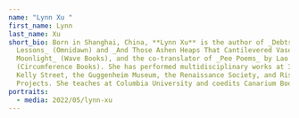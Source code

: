 ```yaml
---
name: "Lynn Xu "
first_name: Lynn
last_name: Xu
short_bio: Born in Shanghai, China, **Lynn Xu** is the author of _Debts &
  Lessons_ (Omnidawn) and _And Those Ashen Heaps That Cantilevered Vase of
  Moonlight_ (Wave Books), and the co-translator of _Pee Poems_ by Lao Yang
  (Circumference Books). She has performed multidisciplinary works at 300 South
  Kelly Street, the Guggenheim Museum, the Renaissance Society, and Rising Tide
  Projects. She teaches at Columbia University and coedits Canarium Books.
portraits:
  - media: 2022/05/lynn-xu
---
```

